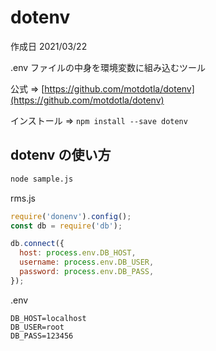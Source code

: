 # dotenv

作成日 2021/03/22

.env ファイルの中身を環境変数に組み込むツール

公式 => [https://github.com/motdotla/dotenv](https://github.com/motdotla/dotenv)

インストール => `npm install --save dotenv`

## dotenv の使い方

```bash
node sample.js
```

rms.js

```javascript
require('donenv').config();
const db = require('db');

db.connect({
  host: process.env.DB_HOST,
  username: process.env.DB_USER,
  password: process.env.DB_PASS,
});
```

.env

```text
DB_HOST=localhost
DB_USER=root
DB_PASS=123456
```
